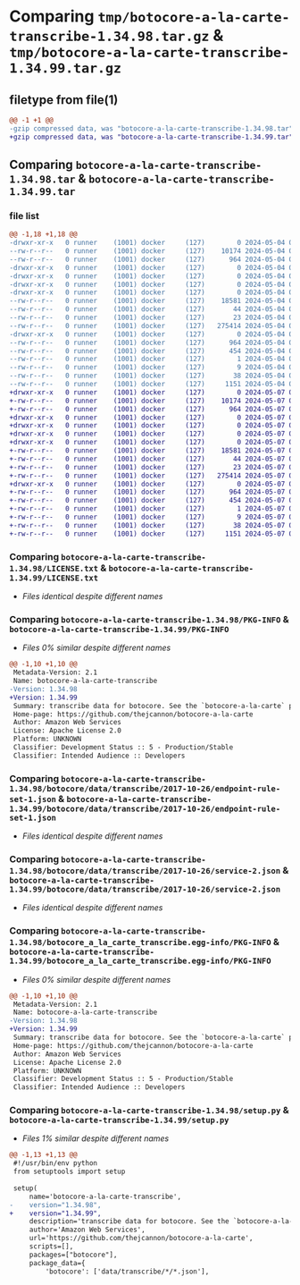# Comparing `tmp/botocore-a-la-carte-transcribe-1.34.98.tar.gz` & `tmp/botocore-a-la-carte-transcribe-1.34.99.tar.gz`

## filetype from file(1)

```diff
@@ -1 +1 @@
-gzip compressed data, was "botocore-a-la-carte-transcribe-1.34.98.tar", last modified: Sat May  4 01:01:41 2024, max compression
+gzip compressed data, was "botocore-a-la-carte-transcribe-1.34.99.tar", last modified: Tue May  7 01:02:43 2024, max compression
```

## Comparing `botocore-a-la-carte-transcribe-1.34.98.tar` & `botocore-a-la-carte-transcribe-1.34.99.tar`

### file list

```diff
@@ -1,18 +1,18 @@
-drwxr-xr-x   0 runner    (1001) docker     (127)        0 2024-05-04 01:01:41.010265 botocore-a-la-carte-transcribe-1.34.98/
--rw-r--r--   0 runner    (1001) docker     (127)    10174 2024-05-04 01:01:40.000000 botocore-a-la-carte-transcribe-1.34.98/LICENSE.txt
--rw-r--r--   0 runner    (1001) docker     (127)      964 2024-05-04 01:01:41.010265 botocore-a-la-carte-transcribe-1.34.98/PKG-INFO
-drwxr-xr-x   0 runner    (1001) docker     (127)        0 2024-05-04 01:01:41.006265 botocore-a-la-carte-transcribe-1.34.98/botocore/
-drwxr-xr-x   0 runner    (1001) docker     (127)        0 2024-05-04 01:01:41.006265 botocore-a-la-carte-transcribe-1.34.98/botocore/data/
-drwxr-xr-x   0 runner    (1001) docker     (127)        0 2024-05-04 01:01:41.006265 botocore-a-la-carte-transcribe-1.34.98/botocore/data/transcribe/
-drwxr-xr-x   0 runner    (1001) docker     (127)        0 2024-05-04 01:01:41.010265 botocore-a-la-carte-transcribe-1.34.98/botocore/data/transcribe/2017-10-26/
--rw-r--r--   0 runner    (1001) docker     (127)    18581 2024-05-04 01:01:11.000000 botocore-a-la-carte-transcribe-1.34.98/botocore/data/transcribe/2017-10-26/endpoint-rule-set-1.json
--rw-r--r--   0 runner    (1001) docker     (127)       44 2024-05-04 01:01:11.000000 botocore-a-la-carte-transcribe-1.34.98/botocore/data/transcribe/2017-10-26/examples-1.json
--rw-r--r--   0 runner    (1001) docker     (127)       23 2024-05-04 01:01:11.000000 botocore-a-la-carte-transcribe-1.34.98/botocore/data/transcribe/2017-10-26/paginators-1.json
--rw-r--r--   0 runner    (1001) docker     (127)   275414 2024-05-04 01:01:11.000000 botocore-a-la-carte-transcribe-1.34.98/botocore/data/transcribe/2017-10-26/service-2.json
-drwxr-xr-x   0 runner    (1001) docker     (127)        0 2024-05-04 01:01:41.010265 botocore-a-la-carte-transcribe-1.34.98/botocore_a_la_carte_transcribe.egg-info/
--rw-r--r--   0 runner    (1001) docker     (127)      964 2024-05-04 01:01:40.000000 botocore-a-la-carte-transcribe-1.34.98/botocore_a_la_carte_transcribe.egg-info/PKG-INFO
--rw-r--r--   0 runner    (1001) docker     (127)      454 2024-05-04 01:01:40.000000 botocore-a-la-carte-transcribe-1.34.98/botocore_a_la_carte_transcribe.egg-info/SOURCES.txt
--rw-r--r--   0 runner    (1001) docker     (127)        1 2024-05-04 01:01:40.000000 botocore-a-la-carte-transcribe-1.34.98/botocore_a_la_carte_transcribe.egg-info/dependency_links.txt
--rw-r--r--   0 runner    (1001) docker     (127)        9 2024-05-04 01:01:40.000000 botocore-a-la-carte-transcribe-1.34.98/botocore_a_la_carte_transcribe.egg-info/top_level.txt
--rw-r--r--   0 runner    (1001) docker     (127)       38 2024-05-04 01:01:41.010265 botocore-a-la-carte-transcribe-1.34.98/setup.cfg
--rw-r--r--   0 runner    (1001) docker     (127)     1151 2024-05-04 01:01:40.000000 botocore-a-la-carte-transcribe-1.34.98/setup.py
+drwxr-xr-x   0 runner    (1001) docker     (127)        0 2024-05-07 01:02:43.092095 botocore-a-la-carte-transcribe-1.34.99/
+-rw-r--r--   0 runner    (1001) docker     (127)    10174 2024-05-07 01:02:42.000000 botocore-a-la-carte-transcribe-1.34.99/LICENSE.txt
+-rw-r--r--   0 runner    (1001) docker     (127)      964 2024-05-07 01:02:43.088095 botocore-a-la-carte-transcribe-1.34.99/PKG-INFO
+drwxr-xr-x   0 runner    (1001) docker     (127)        0 2024-05-07 01:02:43.088095 botocore-a-la-carte-transcribe-1.34.99/botocore/
+drwxr-xr-x   0 runner    (1001) docker     (127)        0 2024-05-07 01:02:43.088095 botocore-a-la-carte-transcribe-1.34.99/botocore/data/
+drwxr-xr-x   0 runner    (1001) docker     (127)        0 2024-05-07 01:02:43.088095 botocore-a-la-carte-transcribe-1.34.99/botocore/data/transcribe/
+drwxr-xr-x   0 runner    (1001) docker     (127)        0 2024-05-07 01:02:43.088095 botocore-a-la-carte-transcribe-1.34.99/botocore/data/transcribe/2017-10-26/
+-rw-r--r--   0 runner    (1001) docker     (127)    18581 2024-05-07 01:02:11.000000 botocore-a-la-carte-transcribe-1.34.99/botocore/data/transcribe/2017-10-26/endpoint-rule-set-1.json
+-rw-r--r--   0 runner    (1001) docker     (127)       44 2024-05-07 01:02:11.000000 botocore-a-la-carte-transcribe-1.34.99/botocore/data/transcribe/2017-10-26/examples-1.json
+-rw-r--r--   0 runner    (1001) docker     (127)       23 2024-05-07 01:02:11.000000 botocore-a-la-carte-transcribe-1.34.99/botocore/data/transcribe/2017-10-26/paginators-1.json
+-rw-r--r--   0 runner    (1001) docker     (127)   275414 2024-05-07 01:02:11.000000 botocore-a-la-carte-transcribe-1.34.99/botocore/data/transcribe/2017-10-26/service-2.json
+drwxr-xr-x   0 runner    (1001) docker     (127)        0 2024-05-07 01:02:43.088095 botocore-a-la-carte-transcribe-1.34.99/botocore_a_la_carte_transcribe.egg-info/
+-rw-r--r--   0 runner    (1001) docker     (127)      964 2024-05-07 01:02:43.000000 botocore-a-la-carte-transcribe-1.34.99/botocore_a_la_carte_transcribe.egg-info/PKG-INFO
+-rw-r--r--   0 runner    (1001) docker     (127)      454 2024-05-07 01:02:43.000000 botocore-a-la-carte-transcribe-1.34.99/botocore_a_la_carte_transcribe.egg-info/SOURCES.txt
+-rw-r--r--   0 runner    (1001) docker     (127)        1 2024-05-07 01:02:43.000000 botocore-a-la-carte-transcribe-1.34.99/botocore_a_la_carte_transcribe.egg-info/dependency_links.txt
+-rw-r--r--   0 runner    (1001) docker     (127)        9 2024-05-07 01:02:43.000000 botocore-a-la-carte-transcribe-1.34.99/botocore_a_la_carte_transcribe.egg-info/top_level.txt
+-rw-r--r--   0 runner    (1001) docker     (127)       38 2024-05-07 01:02:43.092095 botocore-a-la-carte-transcribe-1.34.99/setup.cfg
+-rw-r--r--   0 runner    (1001) docker     (127)     1151 2024-05-07 01:02:42.000000 botocore-a-la-carte-transcribe-1.34.99/setup.py
```

### Comparing `botocore-a-la-carte-transcribe-1.34.98/LICENSE.txt` & `botocore-a-la-carte-transcribe-1.34.99/LICENSE.txt`

 * *Files identical despite different names*

### Comparing `botocore-a-la-carte-transcribe-1.34.98/PKG-INFO` & `botocore-a-la-carte-transcribe-1.34.99/PKG-INFO`

 * *Files 0% similar despite different names*

```diff
@@ -1,10 +1,10 @@
 Metadata-Version: 2.1
 Name: botocore-a-la-carte-transcribe
-Version: 1.34.98
+Version: 1.34.99
 Summary: transcribe data for botocore. See the `botocore-a-la-carte` package for more info.
 Home-page: https://github.com/thejcannon/botocore-a-la-carte
 Author: Amazon Web Services
 License: Apache License 2.0
 Platform: UNKNOWN
 Classifier: Development Status :: 5 - Production/Stable
 Classifier: Intended Audience :: Developers
```

### Comparing `botocore-a-la-carte-transcribe-1.34.98/botocore/data/transcribe/2017-10-26/endpoint-rule-set-1.json` & `botocore-a-la-carte-transcribe-1.34.99/botocore/data/transcribe/2017-10-26/endpoint-rule-set-1.json`

 * *Files identical despite different names*

### Comparing `botocore-a-la-carte-transcribe-1.34.98/botocore/data/transcribe/2017-10-26/service-2.json` & `botocore-a-la-carte-transcribe-1.34.99/botocore/data/transcribe/2017-10-26/service-2.json`

 * *Files identical despite different names*

### Comparing `botocore-a-la-carte-transcribe-1.34.98/botocore_a_la_carte_transcribe.egg-info/PKG-INFO` & `botocore-a-la-carte-transcribe-1.34.99/botocore_a_la_carte_transcribe.egg-info/PKG-INFO`

 * *Files 0% similar despite different names*

```diff
@@ -1,10 +1,10 @@
 Metadata-Version: 2.1
 Name: botocore-a-la-carte-transcribe
-Version: 1.34.98
+Version: 1.34.99
 Summary: transcribe data for botocore. See the `botocore-a-la-carte` package for more info.
 Home-page: https://github.com/thejcannon/botocore-a-la-carte
 Author: Amazon Web Services
 License: Apache License 2.0
 Platform: UNKNOWN
 Classifier: Development Status :: 5 - Production/Stable
 Classifier: Intended Audience :: Developers
```

### Comparing `botocore-a-la-carte-transcribe-1.34.98/setup.py` & `botocore-a-la-carte-transcribe-1.34.99/setup.py`

 * *Files 1% similar despite different names*

```diff
@@ -1,13 +1,13 @@
 #!/usr/bin/env python
 from setuptools import setup
 
 setup(
     name='botocore-a-la-carte-transcribe',
-    version="1.34.98",
+    version="1.34.99",
     description='transcribe data for botocore. See the `botocore-a-la-carte` package for more info.',
     author='Amazon Web Services',
     url='https://github.com/thejcannon/botocore-a-la-carte',
     scripts=[],
     packages=["botocore"],
     package_data={
         'botocore': ['data/transcribe/*/*.json'],
```

